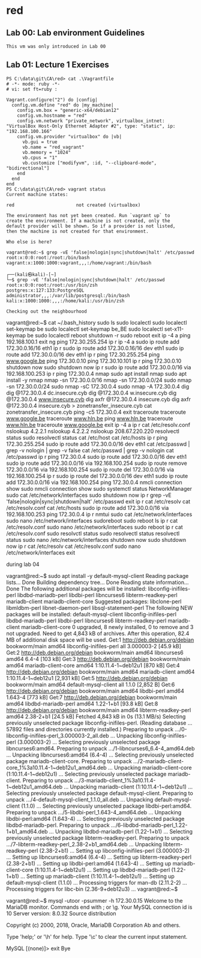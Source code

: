 # red

## Lab 00: Lab environment Guidelines

`This vm was only introduced in Lab 00`

## Lab 01: Lecture 1 Exercises

```code
PS C:\data\git\CA\red> cat .\Vagrantfile
# -*- mode: ruby -*-
# vi: set ft=ruby :

Vagrant.configure("2") do |config|
  config.vm.define "red" do |my_machine|
    config.vm.box = "generic-x64/debian12"
    config.vm.hostname = "red"
    config.vm.network "private_network", virtualbox_intnet: "VirtualBox Host-Only Ethernet Adapter #2", type: "static", ip: "192.168.100.166"
    config.vm.provider "virtualbox" do |vb|
      vb.gui = true
      vb.name = "red_vagrant"
      vb.memory = "1024"
      vb.cpus = "1"
      vb.customize ["modifyvm", :id, "--clipboard-mode", "bidirectional"]
    end
  end
end
PS C:\data\git\CA\red> vagrant status
Current machine states:

red                       not created (virtualbox)

The environment has not yet been created. Run `vagrant up` to
create the environment. If a machine is not created, only the
default provider will be shown. So if a provider is not listed,
then the machine is not created for that environment.
```
<!-- TODO -->

`Who else is here?`

```code
vagrant@red:~$ grep -vE 'false|nologin|sync|shutdown|halt' /etc/passwd
root:x:0:0:root:/root:/bin/bash
vagrant:x:1000:1000:vagrant,,,:/home/vagrant:/bin/bash
```

```code
┌──(kali㉿kali)-[~]
└─$ grep -vE 'false|nologin|sync|shutdown|halt' /etc/passwd
root:x:0:0:root:/root:/usr/bin/zsh
postgres:x:127:133:PostgreSQL administrator,,,:/var/lib/postgresql:/bin/bash
kali:x:1000:1000:,,,:/home/kali:/usr/bin/zsh
```

`Checking out the neighbourhood`

<!-- TODO -->




<!-- TODO -->




<!-- TODO -->




<!-- TODO -->




<!-- TODO -->





























vagrant@red:~$ cat ~/.bash_history
sudo ls
sudo localectl
sudo localectl set-keymap be
sudo localectl set-keymap be_BE
sudo localectl set-x11-keymap be
sudo localectl
reboot
shutdown -r
sudo reboot
exit
ip -4 a
ping 192.168.100.1
exit
ng
ping 172.30.255.254
ip r
ip -4 a
sudo ip route add 172.30.0.16/16 eth1
ip r
sudo ip route add 172.30.0.16/16 dev eth1
sudo ip route add 172.30.0.0/16 dev eth1
ip r
ping 172.30.255.254
ping www.google.be
ping 172.30.0.10
ping 172.30.10.101
ip r
ping 172.30.0.10
shutdown now
sudo shutdown now
ip r
sudo ip route add 172.30.0.0/16 via 192.168.100.253
ip r
ping 172.30.0.4
nmap
sudo apt install nmap
sudo apt install -y nmap
nmap -sn 172.30.0.0/16
nmap -sn 172.30.0.0/24
sudo nmap -sn 172.30.0.0/24
sudo nmap -sC 172.30.0.4
sudo nmap -A 172.30.0.4
dig
dig @172.30.0.4 dc.insecure.cyb
dig @172.30.0.4 w.insecure.cyb
dig @172.30.0.4 www.insecure.cyb
dig axfr @172.30.0.4 insecure.cyb
dig axfr @172.30.0.4 insecure.cyb > zonetransfer_insecure.cyb
cat zonetransfer_insecure.cyb
ping -c5 172.30.0.4
exit
traceroute
traceroute www.google.be
traceroute www.hln.be
ping www.hln.be
traceroute www.hln.be
traceroute www.google.be
exit
ip -4 a
ip r
cat /etc/resolv.conf
nslookup 4.2.2.1
nslookup 4.2.2.2
nslookup 208.67.220.220
resolvectl status
sudo resolvectl status
cat /etc/host
cat /etc/hosts
ip r
ping 172.30.255.254
sudo ip route add 172.30.0.0/16 dev eth1
cat /etc/passwd | grep -v nologin | grep -v false
cat /etc/passwd | grep -v nologin
cat /etc/passwd
ip r
ping 172.30.0.4
sudo ip route add 172.30.0.0/16 dev eth1
sudo ip route add 172.30.0.0/16 via 192.168.100.254
sudo ip route remove 172.30.0.0/16 via 192.168.100.254
sudo ip route del 172.30.0.0/16 via 192.168.100.254
ip r
sudo ip route del 172.30.0.0/16 dev eth1
sudo ip route add 172.30.0.0/16 via 192.168.100.254
ping 172.30.0.4
nmcli connection show
sudo nmcli connection show
sudo systemctl status NetworkManager
sudo cat /etc/network/interfaces
sudo shutdown now
ip r
grep -vE 'false|nologin|sync|shutdown|halt' /etc/passwd
exit
ip r
cat /etc/resolv
cat /etc/resolv.conf
cat /etc/hosts
sudo ip route add 172.30.0.0/16 via 192.168.100.253
ping 172.30.0.4
ip r
nmtui
sudo cat /etc/network/interfaces
sudo nano /etc/network/interfaces
sudoreboot
sudo reboot
ls
ip r
cat /etc/resolv.conf
sudo nano /etc/network/interfaces
sudo reboot
ip r
cat /etc/resolv.conf
sudo resolvctl status
sudo resolvectl status
resolvectl status
sudo nano /etc/network/interfaces
shutdown now
sudo shutdown now
ip r
cat /etc/resolv
cat /etc/resolv.conf
sudo nano /etc/network/interfaces
exit










during lab 04

vagrant@red:~$ sudo apt install -y default-mysql-client
Reading package lists... Done
Building dependency tree... Done
Reading state information... Done
The following additional packages will be installed:
  libconfig-inifiles-perl libdbd-mariadb-perl libdbi-perl libncurses6 libterm-readkey-perl mariadb-client mariadb-client-core
Suggested packages:
  libclone-perl libmldbm-perl libnet-daemon-perl libsql-statement-perl
The following NEW packages will be installed:
  default-mysql-client libconfig-inifiles-perl libdbd-mariadb-perl libdbi-perl libncurses6 libterm-readkey-perl mariadb-client mariadb-client-core
0 upgraded, 8 newly installed, 0 to remove and 3 not upgraded.
Need to get 4,843 kB of archives.
After this operation, 82.4 MB of additional disk space will be used.
Get:1 http://deb.debian.org/debian bookworm/main amd64 libconfig-inifiles-perl all 3.000003-2 [45.9 kB]
Get:2 http://deb.debian.org/debian bookworm/main amd64 libncurses6 amd64 6.4-4 [103 kB]
Get:3 http://deb.debian.org/debian bookworm/main amd64 mariadb-client-core amd64 1:10.11.4-1~deb12u1 [870 kB]
Get:4 http://deb.debian.org/debian bookworm/main amd64 mariadb-client amd64 1:10.11.4-1~deb12u1 [2,931 kB]
Get:5 http://deb.debian.org/debian bookworm/main amd64 default-mysql-client all 1.1.0 [2,852 B]
Get:6 http://deb.debian.org/debian bookworm/main amd64 libdbi-perl amd64 1.643-4 [773 kB]
Get:7 http://deb.debian.org/debian bookworm/main amd64 libdbd-mariadb-perl amd64 1.22-1+b1 [93.8 kB]
Get:8 http://deb.debian.org/debian bookworm/main amd64 libterm-readkey-perl amd64 2.38-2+b1 [24.5 kB]
Fetched 4,843 kB in 0s (13.1 MB/s)
Selecting previously unselected package libconfig-inifiles-perl.
(Reading database ... 57892 files and directories currently installed.)
Preparing to unpack .../0-libconfig-inifiles-perl_3.000003-2_all.deb ...
Unpacking libconfig-inifiles-perl (3.000003-2) ...
Selecting previously unselected package libncurses6:amd64.
Preparing to unpack .../1-libncurses6_6.4-4_amd64.deb ...
Unpacking libncurses6:amd64 (6.4-4) ...
Selecting previously unselected package mariadb-client-core.
Preparing to unpack .../2-mariadb-client-core_1%3a10.11.4-1~deb12u1_amd64.deb ...
Unpacking mariadb-client-core (1:10.11.4-1~deb12u1) ...
Selecting previously unselected package mariadb-client.
Preparing to unpack .../3-mariadb-client_1%3a10.11.4-1~deb12u1_amd64.deb ...
Unpacking mariadb-client (1:10.11.4-1~deb12u1) ...
Selecting previously unselected package default-mysql-client.
Preparing to unpack .../4-default-mysql-client_1.1.0_all.deb ...
Unpacking default-mysql-client (1.1.0) ...
Selecting previously unselected package libdbi-perl:amd64.
Preparing to unpack .../5-libdbi-perl_1.643-4_amd64.deb ...
Unpacking libdbi-perl:amd64 (1.643-4) ...
Selecting previously unselected package libdbd-mariadb-perl.
Preparing to unpack .../6-libdbd-mariadb-perl_1.22-1+b1_amd64.deb ...
Unpacking libdbd-mariadb-perl (1.22-1+b1) ...
Selecting previously unselected package libterm-readkey-perl.
Preparing to unpack .../7-libterm-readkey-perl_2.38-2+b1_amd64.deb ...
Unpacking libterm-readkey-perl (2.38-2+b1) ...
Setting up libconfig-inifiles-perl (3.000003-2) ...
Setting up libncurses6:amd64 (6.4-4) ...
Setting up libterm-readkey-perl (2.38-2+b1) ...
Setting up libdbi-perl:amd64 (1.643-4) ...
Setting up mariadb-client-core (1:10.11.4-1~deb12u1) ...
Setting up libdbd-mariadb-perl (1.22-1+b1) ...
Setting up mariadb-client (1:10.11.4-1~deb12u1) ...
Setting up default-mysql-client (1.1.0) ...
Processing triggers for man-db (2.11.2-2) ...
Processing triggers for libc-bin (2.36-9+deb12u3) ...
vagrant@red:~$


vagrant@red:~$ mysql -utoor -psummer -h 172.30.0.15
Welcome to the MariaDB monitor.  Commands end with ; or \g.
Your MySQL connection id is 10
Server version: 8.0.32 Source distribution

Copyright (c) 2000, 2018, Oracle, MariaDB Corporation Ab and others.

Type 'help;' or '\h' for help. Type '\c' to clear the current input statement.

MySQL [(none)]> exit
Bye

